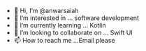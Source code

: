 - 👋 Hi, I’m @anwarsaiah
- 👀 I’m interested in ... software development
- 🌱 I’m currently learning ... Kotlin
- 💞️ I’m looking to collaborate on ... Swift UI
- 📫 How to reach me ...Email please

<!---
anwarsaiah/anwarsaiah is a ✨ special ✨ repository because its `README.md` (this file) appears on your GitHub profile.
You can click the Preview link to take a look at your changes.
--->
